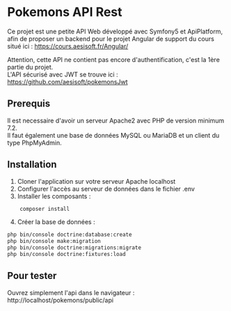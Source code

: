 # Pokemons API Rest

Ce projet est une petite API Web développé avec Symfony5 et ApiPlatform, afin de proposer un backend pour le projet Angular de support du cours situé ici : https://cours.aesisoft.fr/Angular/

Attention, cette API ne contient pas encore d'authentification, c'est la 1ère partie du projet. <br/>
L'API sécurisé avec JWT se trouve ici : https://github.com/aesisoft/pokemonsJwt 

## Prerequis

Il est necessaire d'avoir un serveur Apache2 avec PHP de version minimum 7.2.<br/>
Il faut également une base de données MySQL ou MariaDB et un client du type PhpMyAdmin.

## Installation

1. Cloner l'application sur votre serveur Apache localhost
2. Configurer l'accès au serveur de données dans le fichier .env
3. Installer les composants :

```Bash
    composer install
```

4. Créer la base de données :

```Bash
php bin/console doctrine:database:create 
php bin/console make:migration 
php bin/console doctrine:migrations:migrate 
php bin/console doctrine:fixtures:load 
```

## Pour tester

Ouvrez simplement l'api dans le navigateur : http://localhost/pokemons/public/api
